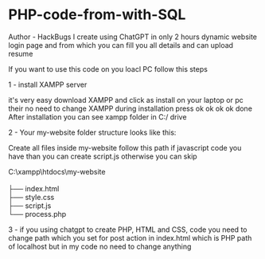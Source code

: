 # PHP-code-from-with-SQL
Author - HackBugs
I create using ChatGPT in only 2 hours dynamic website login page and from which you can fill you all details and can upload resume 

If you want to use this code on you loacl PC follow this steps

1 - install XAMPP server 

it's very easy download XAMPP and click as install on your laptop or pc their no need to change XAMPP during installation press ok ok ok ok done
After installation you can see xampp folder in C:/ drive

2 - Your my-website folder structure looks like this:

Create all files inside my-website follow this path if javascript code you have than you can create script.js otherwise you can skip

C:\xampp\htdocs\my-website\
<br>
├── index.html
<br>
├── style.css
<br>
├── script.js
<br>
└── process.php

3 - if you using chatgpt to create PHP, HTML and CSS, code you need to change path which you set for post action in index.html which is PHP path of localhost
but in my code no need to change anything
